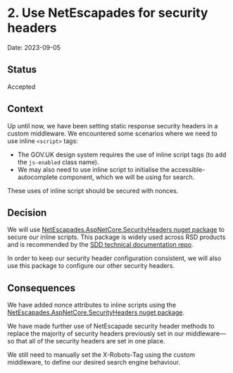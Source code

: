 # 2. Use NetEscapades for security headers

Date: 2023-09-05

## Status

Accepted

## Context

Up until now, we have been setting static response security headers in a custom middleware. We encountered some scenarios where we need to use inline `<script>` tags:

* The GOV.UK design system requires the use of inline script tags (to add the `js-enabled` class name).
* We may also need to use inline script to initialise the accessible-autocomplete component, which we will be using for search.

These uses of inline script should be secured with nonces.

## Decision

We will use [NetEscapades.AspNetCore.SecurityHeaders nuget package](https://github.com/andrewlock/NetEscapades.AspNetCore.SecurityHeaders) to secure our inline scripts. This package is widely used across RSD products and is recommended by the [SDD technical documentation repo](https://github.com/DFE-Digital/sdd-technical-documentation/blob/main/how_to_guides/security_hardening_in_aspnet_core_web_apps.md).

In order to keep our security header configuration consistent, we will also use this package to configure our other security headers.

## Consequences

We have added nonce attributes to inline scripts using the [NetEscapades.AspNetCore.SecurityHeaders nuget package](https://github.com/andrewlock/NetEscapades.AspNetCore.SecurityHeaders).

We have made further use of NetEscapade security header methods to replace the majority of security headers previously set in our middleware—so that all of the security headers are set in one place.

We still need to manually set the X-Robots-Tag using the custom middleware, to define our desired search engine behaviour.

